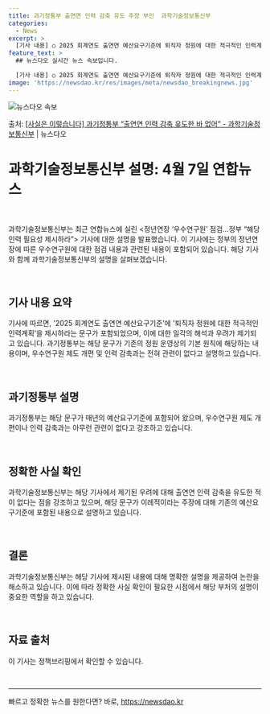 ```yaml
---
title: 과기정통부 출연연 인력 감축 유도 주장 부인  과학기술정보통신부
categories:
  - News
excerpt: >
  [기사 내용] ○ 2025 회계연도 출연연 예산요구기준에 퇴직자 정원에 대한 적극적인 인력계획을 제시하라는 …
feature_text: >
  ## 뉴스다오 실시간 뉴스 속보입니다.

  [기사 내용] ○ 2025 회계연도 출연연 예산요구기준에 퇴직자 정원에 대한 적극적인 인력계획을 제시하라는 …
image: 'https://newsdao.kr/res/images/meta/newsdao_breakingnews.jpg'
---
```


![뉴스다오 속보](https://newsdao.kr/res/images/meta/newsdao_breakingnews.jpg)

<p>출처: <a href="https://newsdao.kr/3550" rel="dofollow">[사실은 이렇습니다] 과기정통부 “출연연 인력 감축 유도한 바 없어” - 과학기술정보통신부</a> | 뉴스다오</p>

<h1>과학기술정보통신부 설명: 4월 7일 연합뉴스</h1>
<p data-ke-size="size16">&nbsp;</p>
과학기술정보통신부는 최근 연합뉴스에 실린 <정년연장 ‘우수연구원’ 점검…정부 “해당인력 필요성 제시하라”> 기사에 대한 설명을 발표했습니다. 이 기사에는 정부의 정년연장에 따른 우수연구원에 대한 점검 내용과 관련된 내용이 포함되어 있습니다. 해당 기사와 함께 과학기술정보통신부의 설명을 살펴보겠습니다.
<p data-ke-size="size16">&nbsp;</p>
<h2 data-ke-size="size26">기사 내용 요약</h2>
<p data-ke-size="size16">기사에 따르면, '2025 회계연도 출연연 예산요구기준’에 '퇴직자 정원에 대한 적극적인 인력계획’을 제시하라는 문구가 포함되었으며, 이에 대한 일각의 해석과 우려가 제기되고 있습니다. 과기정통부는 해당 문구가 기존의 정원 운영상의 기본 원칙에 해당하는 내용이며, 우수연구원 제도 개편 및 인력 감축과는 전혀 관련이 없다고 설명하고 있습니다.</p>
<p data-ke-size="size16">&nbsp;</p>
<h2 data-ke-size="size26">과기정통부 설명</h2>
<p data-ke-size="size16">과기정통부는 해당 문구가 매년의 예산요구기준에 포함되어 왔으며, 우수연구원 제도 개편이나 인력 감축과는 아무런 관련이 없다고 강조하고 있습니다.</p>
<p data-ke-size="size16">&nbsp;</p>
<h2 data-ke-size="size26">정확한 사실 확인</h2>
<p data-ke-size="size16">과학기술정보통신부는 해당 기사에서 제기된 우려에 대해 출연연 인력 감축을 유도한 적이 없다는 점을 강조하고 있으며, 해당 문구가 이례적이라는 주장에 대해 기존의 예산요구기준에 포함된 내용으로 설명하고 있습니다.</p>
<p data-ke-size="size16">&nbsp;</p>
<h2 data-ke-size="size26">결론</h2>
<p data-ke-size="size16">과학기술정보통신부는 해당 기사에 제시된 내용에 대해 명확한 설명을 제공하여 논란을 해소하고 있습니다. 이에 따라 정확한 사실 확인이 필요한 시점에서 해당 부처의 설명이 중요한 역할을 하고 있습니다.</p>
<p data-ke-size="size16">&nbsp;</p>
<h2 data-ke-size="size26">자료 출처</h2>
<p data-ke-size="size16">이 기사는 정책브리핑에서 확인할 수 있습니다.</p>
<p data-ke-size="size16">&nbsp;</p>
<hr>

빠르고 정확한 뉴스를 원한다면? 바로, <a href="https://newsdao.kr" rel="dofollow">https://newsdao.kr</a>


